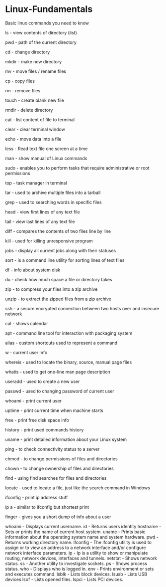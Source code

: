# Linux-Fundamentals
Basic linux commands you need to know


ls - view contents of directory (list)

pwd - path of the current directory

cd - change directory

mkdir - make new directory

mv - move files / rename files

cp - copy files

rm - remove files

touch - create blank new file

rmdir - delete directory

cat - list content of file to terminal

clear - clear terminal window

echo - move data into a file

less - Read text file one screen at a time

man - show manual of Linux commands

sudo - enables you to perform tasks that require administrative or root permissions

top - task manager in terminal

tar - used to archive multiple files into a tarball

grep - used to searching words in specific files

head - view first lines of any text file

tail - view last lines of any text file

diff - compares the contents of two files line by line

kill - used for killing unresponsive program

jobs - display all current jobs along with their statuses

sort - is a command line utility for sorting lines of text files

df - info about system disk

du - check how much space a file or directory takes

zip - to compress your files into a zip archive

unzip - to extract the zipped files from a zip archive

ssh - a secure encrypted connection between two hosts over and insecure network

cal - shows calendar

apt - command line tool for interaction with packaging system

alias - custom shortcuts used to represent a command

w - current user info

whereis - used to locate the binary, source, manual page files

whatis - used to get one-line man page description

useradd - used to create a new user

passwd - used to changing password of current user

whoami - print current user

uptime - print current time when machine starts

free - print free disk space info

history - print used commands history

uname - print detailed information about your Linux system

ping - to check connectivity status to a server

chmod - to change permissions of files and directories

chown - to change ownership of files and directories

find - using find searches for files and directories

locate - used to locate a file, just like the search command in Windows

ifconfig - print ip address stuff

ip a - similar to ifconfig but shortest print

finger - gives you a short dump of info about a user

whoami -	Displays current username.
id -	Returns users identity
hostname - Sets or prints the name of current host system.
uname -	Prints basic information about the operating system name and system hardware.
pwd	 -Returns working directory name.
ifconfig	- The ifconfig utility is used to assign or to view an address to a network interface and/or configure network interface parameters.
ip	- Ip is a utility to show or manipulate routing, network devices, interfaces and tunnels.
netstat	- Shows network status.
ss	- Another utility to investigate sockets.
ps - Shows process status.
who - Displays who is logged in.
env - Prints environment or sets and executes command.
lsblk - Lists block devices.
lsusb - Lists USB devices
lsof - Lists opened files.
lspci -	Lists PCI devices.
